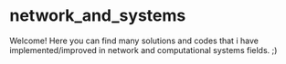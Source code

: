 # network_and_systems

Welcome! Here you can find many solutions and codes that i have implemented/improved in network and computational systems fields. ;)
